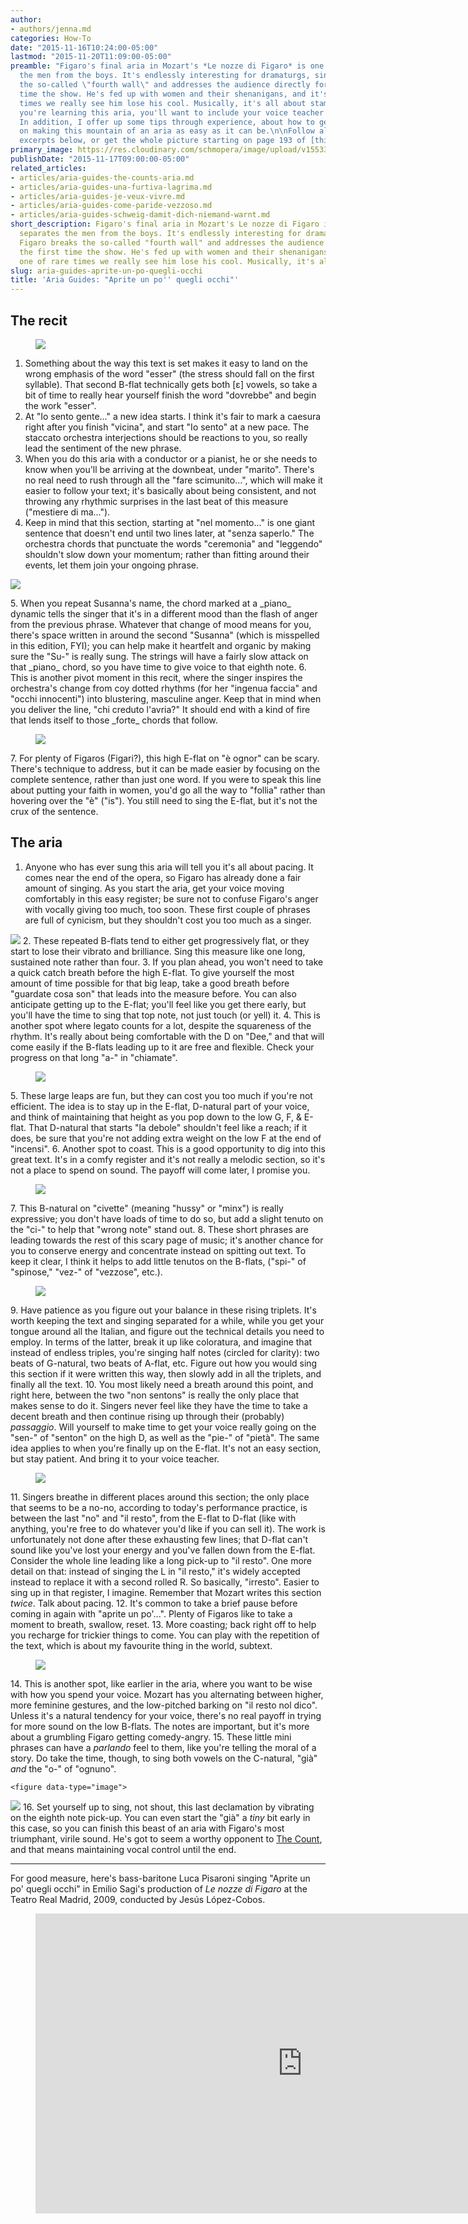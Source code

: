 ```yaml
---
author:
- authors/jenna.md
categories: How-To
date: "2015-11-16T10:24:00-05:00"
lastmod: "2015-11-20T11:09:00-05:00"
preamble: "Figaro's final aria in Mozart's *Le nozze di Figaro* is one that separates
  the men from the boys. It's endlessly interesting for dramaturgs, since Figaro breaks
  the so-called \"fourth wall\" and addresses the audience directly for the first
  time the show. He's fed up with women and their shenanigans, and it's one of rare
  times we really see him lose his cool. Musically, it's all about stamina. \n\nIf
  you're learning this aria, you'll want to include your voice teacher in the process.
  In addition, I offer up some tips through experience, about how to get a head start
  on making this mountain of an aria as easy as it can be.\n\nFollow along in the
  excerpts below, or get the whole picture starting on page 193 of [this score](http://conquest.imslp.info/files/imglnks/usimg/8/89/IMSLP220533-SIBLEY1802.16871.abe9-39087011127240score.pdf)"
primary_image: https://res.cloudinary.com/schmopera/image/upload/v1553302002/media/2019/03/OpenEyes.jpg
publishDate: "2015-11-17T09:00:00-05:00"
related_articles:
- articles/aria-guides-the-counts-aria.md
- articles/aria-guides-una-furtiva-lagrima.md
- articles/aria-guides-je-veux-vivre.md
- articles/aria-guides-come-paride-vezzoso.md
- articles/aria-guides-schweig-damit-dich-niemand-warnt.md
short_description: Figaro's final aria in Mozart's Le nozze di Figaro is one that
  separates the men from the boys. It's endlessly interesting for dramaturgs, since
  Figaro breaks the so-called "fourth wall" and addresses the audience directly for
  the first time the show. He's fed up with women and their shenanigans, and it's
  one of rare times we really see him lose his cool. Musically, it's all about stamina.
slug: aria-guides-aprite-un-po-quegli-occhi
title: 'Aria Guides: "Aprite un po'' quegli occhi"'
---
```

## The recit

<figure data-type="image">

![](https://res.cloudinary.com/schmopera/image/upload/v1545409169/media/webhook-uploads/1447687528548/Aria-Guide---Aprite---p1---annotated---cropped.jpg.jpg) </figure>

1. Something about the way this text is set makes it easy to land on the wrong emphasis of the word "esser" (the stress should fall on the first syllable). That second B-flat technically gets both \[ɛ\] vowels, so take a bit of time to really hear yourself finish the word "dovrebbe" and begin the work "esser".
2. At "Io sento gente..." a new idea starts. I think it's fair to mark a caesura right after you finish "vicina", and start "Io sento" at a new pace. The staccato orchestra interjections should be reactions to you, so really lead the sentiment of the new phrase.
3. When you do this aria with a conductor or a pianist, he or she needs to know when you'll be arriving at the downbeat, under "marito". There's no real need to rush through all the "fare scimunito...", which will make it easier to follow your text; it's basically about being consistent, and not throwing any rhythmic surprises in the last beat of this measure ("mestiere di ma...").
4. Keep in mind that this section, starting at "nel momento..." is one giant sentence that doesn't end until two lines later, at "senza saperlo." The orchestra chords that punctuate the words "ceremonia" and "leggendo" shouldn't slow down your momentum; rather than fitting around their events, let them join your ongoing phrase.<figure data-type="image">

![](https://res.cloudinary.com/schmopera/image/upload/v1545409169/media/webhook-uploads/1447687555903/Aria-Guide---Aprite---p2---annotated---cropped.jpg.jpg)
   </figure>
5. When you repeat Susanna's name, the chord marked at a _piano_ dynamic tells the singer that it's in a different mood than the flash of anger from the previous phrase. Whatever that change of mood means for you, there's space written in around the second "Susanna" (which is misspelled in this edition, FYI); you can help make it heartfelt and organic by making sure the "Su-" is really sung. The strings will have a fairly slow attack on that _piano_ chord, so you have time to give voice to that eighth note.
6. This is another pivot moment in this recit, where the singer inspires the orchestra's change from coy dotted rhythms (for her "ingenua faccia" and "occhi innocenti") into blustering, masculine anger. Keep that in mind when you deliver the line, "chi creduto l'avria?" It should end with a kind of fire that lends itself to those _forte_ chords that follow.<figure data-type="image">

![](https://res.cloudinary.com/schmopera/image/upload/v1545409169/media/webhook-uploads/1447705408370/Aria-Guide---Aprite---p3---annotated---cropped.jpg.jpg)
   </figure>
7. For plenty of Figaros (Figari?), this high E-flat on "è ognor" can be scary. There's technique to address, but it can be made easier by focusing on the complete sentence, rather than just one word. If you were to speak this line about putting your faith in women, you'd go all the way to "follia" rather than hovering over the "è" ("is"). You still need to sing the E-flat, but it's not the crux of the sentence.

## The aria

 1. Anyone who has ever sung this aria will tell you it's all about pacing. It comes near the end of the opera, so Figaro has already done a fair amount of singing. As you start the aria, get your voice moving comfortably in this easy register; be sure not to confuse Figaro's anger with vocally giving too much, too soon. These first couple of phrases are full of cynicism, but they shouldn't cost you too much as a singer.<figure data-type="image">

![](https://res.cloudinary.com/schmopera/image/upload/v1545409169/media/webhook-uploads/1447691267494/Aria-Guide---Aprite---p4---annotated---cropped.jpg.jpg)
    </figure>
 2. These repeated B-flats tend to either get progressively flat, or they start to lose their vibrato and brilliance. Sing this measure like one long, sustained note rather than four.
 3. If you plan ahead, you won't need to take a quick catch breath before the high E-flat. To give yourself the most amount of time possible for that big leap, take a good breath before "guardate cosa son" that leads into the measure before. You can also anticipate getting up to the E-flat; you'll feel like you get there early, but you'll have the time to sing that top note, not just touch (or yell) it.
 4. This is another spot where legato counts for a lot, despite the squareness of the rhythm. It's really about being comfortable with the D on "Dee," and that will come easily if the B-flats leading up to it are free and flexible. Check your progress on that long "a-" in "chiamate".<figure data-type="image">

![](https://res.cloudinary.com/schmopera/image/upload/v1545409169/media/webhook-uploads/1447770341025/Aria-Guide---Aprite---p5---annotated---cropped.jpg.jpg)
    </figure>
 5. These large leaps are fun, but they can cost you too much if you're not efficient. The idea is to stay up in the E-flat, D-natural part of your voice, and think of maintaining that height as you pop down to the low G, F, & E-flat. That D-natural that starts "la debole" shouldn't feel like a reach; if it does, be sure that you're not adding extra weight on the low F at the end of "incensi".
 6. Another spot to coast. This is a good opportunity to dig into this great text. It's in a comfy register and it's not really a melodic section, so it's not a place to spend on sound. The payoff will come later, I promise you.
    <figure data-type="image">

![](https://res.cloudinary.com/schmopera/image/upload/v1545409169/media/webhook-uploads/1447692219761/Aria-Guide---Aprite---p6---annotated---cropped.jpg.jpg)
    </figure>
 7. This B-natural on "civette" (meaning "hussy" or "minx") is really expressive; you don't have loads of time to do so, but add a slight tenuto on the "ci-" to help that "wrong note" stand out.
 8. These short phrases are leading towards the rest of this scary page of music; it's another chance for you to conserve energy and concentrate instead on spitting out text. To keep it clear, I think it helps to add little tenutos on the B-flats, ("spi-" of "spinose," "vez-" of "vezzose", etc.).
    <figure data-type="image">

![](https://res.cloudinary.com/schmopera/image/upload/v1545409169/media/webhook-uploads/1447711603110/Aria-Guide---Aprite---p7---annotated---cropped.jpg.jpg)
    </figure>
 9. Have patience as you figure out your balance in these rising triplets. It's worth keeping the text and singing separated for a while, while you get your tongue around all the Italian, and figure out the technical details you need to employ. In terms of the latter, break it up like coloratura, and imagine that instead of endless triples, you're singing half notes (circled for clarity): two beats of G-natural, two beats of A-flat, etc. Figure out how you would sing this section if it were written this way, then slowly add in all the triplets, and finally all the text.
10. You most likely need a breath around this point, and right here, between the two "non sentons" is really the only place that makes sense to do it. Singers never feel like they have the time to take a decent breath and then continue rising up through their (probably) _passaggio_. Will yourself to make time to get your voice really going on the "sen-" of "senton" on the high D, as well as the "pie-" of "pietà". The same idea applies to when you're finally up on the E-flat. It's not an easy section, but stay patient. And bring it to your voice teacher.
    <figure data-type="image">

![](https://res.cloudinary.com/schmopera/image/upload/v1545409169/media/webhook-uploads/1447692199285/Aria-Guide---Aprite---p8---annotated---cropped.jpg.jpg)
    </figure>
11. Singers breathe in different places around this section; the only place that seems to be a no-no, according to today's performance practice, is between the last "no" and "il resto", from the E-flat to D-flat (like with anything, you're free to do whatever you'd like if you can sell it). The work is unfortunately not done after these exhausting few lines; that D-flat can't sound like you've lost your energy and you've fallen down from the E-flat. Consider the whole line leading like a long pick-up to "il resto". One more detail on that: instead of singing the L in "il resto," it's widely accepted instead to replace it with a second rolled R. So basically, "irresto". Easier to sing up in that register, I imagine. Remember that Mozart writes this section _twice_. Talk about pacing.
12. It's common to take a brief pause before coming in again with "aprite un po'...". Plenty of Figaros like to take a moment to breath, swallow, reset.
13. More coasting; back right off to help you recharge for trickier things to come. You can play with the repetition of the text, which is about my favourite thing in the world, subtext.<figure data-type="image">

![](https://res.cloudinary.com/schmopera/image/upload/v1545409169/media/webhook-uploads/1447695520554/Aria-Guide---Aprite---p9---annotated---cropped.jpg.jpg)
    </figure>
14. This is another spot, like earlier in the aria, where you want to be wise with how you spend your voice. Mozart has you alternating between higher, more feminine gestures, and the low-pitched barking on "il resto nol dico". Unless it's a natural tendency for your voice, there's no real payoff in trying for more sound on the low B-flats. The notes are important, but it's more about a grumbling Figaro getting comedy-angry.
15. These little mini phrases can have a _parlando_ feel to them, like you're telling the moral of a story. Do take the time, though, to sing both vowels on the C-natural, "già" _and_ the "o-" of "ognuno".

    <figure data-type="image">

![](https://res.cloudinary.com/schmopera/image/upload/v1545409169/media/webhook-uploads/1447695537051/Aria-Guide---Aprite---p10---annotated---cropped.jpg.jpg) </figure>
16. Set yourself up to sing, not shout, this last declamation by vibrating on the eighth note pick-up. You can even start the "già" a _tiny_ bit early in this case, so you can finish this beast of an aria with Figaro's most triumphant, virile sound. He's got to seem a worthy opponent to [The Count](/aria-guides-the-counts-aria/), and that means maintaining vocal control until the end.

***

For good measure, here's bass-baritone Luca Pisaroni singing "Aprite un po' quegli occhi" in Emilio Sagi's production of _Le nozze di Figaro_ at the Teatro Real Madrid, 2009, conducted by Jesús López-Cobos.

<figure data-type="video">
<iframe width="854" height="480" src="https://www.youtube.com/embed/HPNuGTMUNwY" frameborder="0" allowfullscreen></iframe>
</figure>